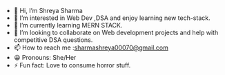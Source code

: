 - 👋 Hi, I’m Shreya Sharma 
- 👀 I’m interested in  Web Dev ,DSA  and enjoy learning new tech-stack.
- 🌱 I’m currently learning MERN STACK.
- 💞️ I’m looking to collaborate  on Web development projects  and help with competitive DSA questions.
- 📫 How to reach me :sharmashreya00070@gmail.com
- 😀 Pronouns: She/Her
- ⚡ Fun fact: Love to consume horror stuff.

<!---
sharmashreya09/sharmashreya09 is a ✨ special ✨ repository because its `README.md` (this file) appears on your GitHub profile.
You can click the Preview link to take a look at your changes.
--->
